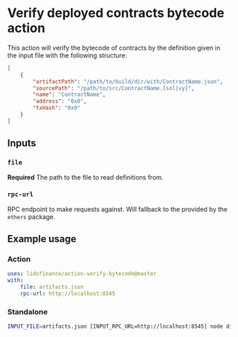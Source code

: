 # Verify deployed contracts bytecode action

This action will verify the bytecode of contracts by the definition given in the input file
with the following structure:

```json
[
    {
        "artifactPath": "/path/to/build/dir/with/ContractName.json",
        "sourcePath": "/path/to/src/ContractName.[sol|vy]",
        "name": "ContractName",
        "address": "0x0",
        "txHash": "0x0"
    }
]
```

## Inputs

### `file`

**Required** The path to the file to read definitions from.

### `rpc-url`

RPC endpoint to make requests against. Will fallback to the
provided by the `ethers` package.

## Example usage

### Action

```yaml
uses: lidofinance/action-verify-bytecode@master
with:
    file: artifacts.json
    rpc-url: http://localhost:8545
```

### Standalone

```bash
INPUT_FILE=artifacts.json [INPUT_RPC_URL=http://localhost:8545] node dist/index.js
```
